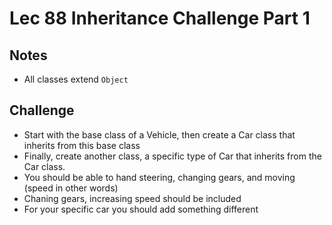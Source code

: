 # Lec 88 Inheritance Challenge Part 1

## Notes
* All classes extend `Object`

## Challenge
* Start with the base class of a Vehicle, then create a Car class that inherits from this base class
* Finally, create another class, a specific type of Car that inherits from the Car class.
* You should be able to hand steering, changing gears, and moving (speed in other words)
* Chaning gears, increasing speed should be included
* For your specific car you should add something different
